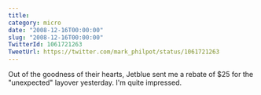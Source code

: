 ```yaml
---
title: 
category: micro
date: "2008-12-16T00:00:00"
slug: "2008-12-16T00:00:00"
TwitterId: 1061721263
TweetUrl: https://twitter.com/mark_philpot/status/1061721263
---
```


Out of the goodness of their hearts, Jetblue sent me a rebate of $25 for the
"unexpected" layover yesterday. I'm quite impressed.

